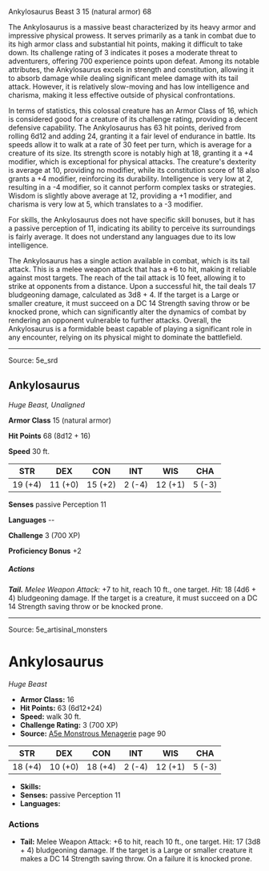 <MonsterName/>Ankylosaurus</MonsterName>
<CreatureType/>Beast</CreatureType>
<CR/>3</CR>
<AC/>15 (natural armor)</AC>
<HP/>68</HP>
<summary>The Ankylosaurus is a massive beast characterized by its heavy armor and impressive physical prowess. It serves primarily as a tank in combat due to its high armor class and substantial hit points, making it difficult to take down. Its challenge rating of 3 indicates it poses a moderate threat to adventurers, offering 700 experience points upon defeat. Among its notable attributes, the Ankylosaurus excels in strength and constitution, allowing it to absorb damage while dealing significant melee damage with its tail attack. However, it is relatively slow-moving and has low intelligence and charisma, making it less effective outside of physical confrontations. </summary>

<detail>

In terms of statistics, this colossal creature has an Armor Class of 16, which is considered good for a creature of its challenge rating, providing a decent defensive capability. The Ankylosaurus has 63 hit points, derived from rolling 6d12 and adding 24, granting it a fair level of endurance in battle. Its speeds allow it to walk at a rate of 30 feet per turn, which is average for a creature of its size. Its strength score is notably high at 18, granting it a +4 modifier, which is exceptional for physical attacks. The creature's dexterity is average at 10, providing no modifier, while its constitution score of 18 also grants a +4 modifier, reinforcing its durability. Intelligence is very low at 2, resulting in a -4 modifier, so it cannot perform complex tasks or strategies. Wisdom is slightly above average at 12, providing a +1 modifier, and charisma is very low at 5, which translates to a -3 modifier.

For skills, the Ankylosaurus does not have specific skill bonuses, but it has a passive perception of 11, indicating its ability to perceive its surroundings is fairly average. It does not understand any languages due to its low intelligence.

The Ankylosaurus has a single action available in combat, which is its tail attack. This is a melee weapon attack that has a +6 to hit, making it reliable against most targets. The reach of the tail attack is 10 feet, allowing it to strike at opponents from a distance. Upon a successful hit, the tail deals 17 bludgeoning damage, calculated as 3d8 + 4. If the target is a Large or smaller creature, it must succeed on a DC 14 Strength saving throw or be knocked prone, which can significantly alter the dynamics of combat by rendering an opponent vulnerable to further attacks. Overall, the Ankylosaurus is a formidable beast capable of playing a significant role in any encounter, relying on its physical might to dominate the battlefield.</detail>



---

Source: 5e_srd

## Ankylosaurus

_Huge Beast, Unaligned_

**Armor Class** 15 (natural armor)

**Hit Points** 68 (8d12 + 16)

**Speed** 30 ft.

|   STR   |   DEX   |   CON   |  INT   |   WIS   |  CHA   |
| :-----: | :-----: | :-----: | :----: | :-----: | :----: |
| 19 (+4) | 11 (+0) | 15 (+2) | 2 (-4) | 12 (+1) | 5 (-3) |

**Senses** passive Perception 11

**Languages** --

**Challenge** 3 (700 XP)

**Proficiency Bonus** +2

##### Actions

**_Tail._** _Melee Weapon Attack:_ +7 to hit, reach 10 ft., one target.
_Hit:_ 18 (4d6 + 4) bludgeoning damage. If the target is a creature, it must succeed on a DC 14 Strength saving throw or be knocked prone.




---

Source: 5e_artisinal_monsters

# Ankylosaurus

*Huge* *Beast*

- **Armor Class:** 16
- **Hit Points:** 63 (6d12+24)
- **Speed:** walk 30 ft.
- **Challenge Rating:** 3 (700 XP)
- **Source:** [A5e Monstrous Menagerie](https://enpublishingrpg.com/products/level-up-monstrous-menagerie-a5e) page 90

| STR | DEX | CON | INT | WIS | CHA |
| --- | --- | --- | --- | --- | --- |
| 18 (+4) | 10 (+0) | 18 (+4) | 2 (-4) | 12 (+1) | 5 (-3) |

- **Skills:** 
- **Senses:** passive Perception 11
- **Languages:** 

### Actions

- **Tail:** Melee Weapon Attack: +6 to hit, reach 10 ft., one target. Hit: 17 (3d8 + 4) bludgeoning damage. If the target is a Large or smaller creature  it makes a DC 14 Strength saving throw. On a failure  it is knocked prone.




